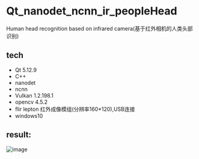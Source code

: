# Qt_nanodet_ncnn_ir_peopleHead
Human head recognition based on infrared camera(基于红外相机的人类头部识别)

## tech
* Qt 5.12.9
* C++
* nanodet
* ncnn
* Vulkan 1.2.198.1
* opencv 4.5.2
* flir lepton 红外成像模组(分辨率160*120),USB连接
* windows10

## result:
![image](https://github.com/superbayes/Qt_nanodet_ncnn_ir_peopleHead/blob/main/QtProject/ir_peopleHead/irHead_nanodet.gif)
